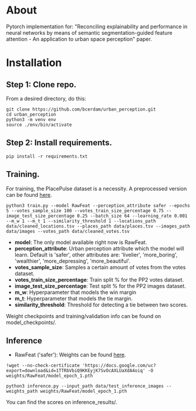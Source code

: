 # About

Pytorch implementation for: "Reconciling explainability and performance in neural networks by means of semantic segmentation-guided feature attention - An application to urban space perception" paper.


# Installation

## Step 1: Clone repo.

From a desired directory, do this:

```console
git clone https://github.com/bcerdam/urban_perception.git
cd urban_perception
python3 -m venv env
source ./env/bin/activate
```

## Step 2: Install requirements.

```console
pip install -r requirements.txt
```

## Training.

For training, the PlacePulse dataset is a necessity. A preprocessed version can be found [here](https://youtu.be/xvFZjo5PgG0).

```console
python3 train.py --model RawFeat --perception_attribute safer --epochs 5 --votes_sample_size 100 --votes_train_size_percentage 0.75 --image_test_size_percentage 0.25 --batch_size 64 --learning_rate 0.001 --m_w 1 --m_t 1 --similarity_threshold 1 --locations_path data/cleaned_locations.tsv --places_path data/places.tsv --images_path data/images --votes_path data/cleaned_votes.tsv
```

- **model**: The only model available right now is RawFeat.
- **perception_attribute**: Urban perception attribute which the model will learn. Default is 'safer', other attributes are: 'livelier', 'more_boring', 'wealthier', 'more_depressing', 'more_beautiful'.
- **votes_sample_size**: Samples a certain amount of votes from the votes dataset.
- **votes_train_size_percentage**: Train split % for the PP2 votes dataset.
- **image_test_size_percentage**: Test split % for the PP2 images dataset.
- **m_w**: Hyperparameter that models the win margin
- **m_t**: Hyperparameter that models the tie margin.
- **similarity_threshold**: Threshold for detecting a tie between two scores.

Weight checkpoints and training/validation info can be found on model_checkpoints/.

## Inference

- RawFeat ('safer'): Weights can be found [here](https://drive.google.com/drive/folders/1Y_H_ZLpzu4EFxfknKRVrssycGnG-3Sct?usp=sharing).

```console
!wget --no-check-certificate 'https://docs.google.com/uc?export=download&id=1TTRbVbiQ9KKEyjK7SvOcAXLUaXdA4oiq' -O weights/RawFeat/model_epoch_1.pth
```


```console
python3 inference.py --input_path data/test_inference_images --weights_path weights/RawFeat/model_epoch_1.pth
```

You can find the scores on inference_results/.
